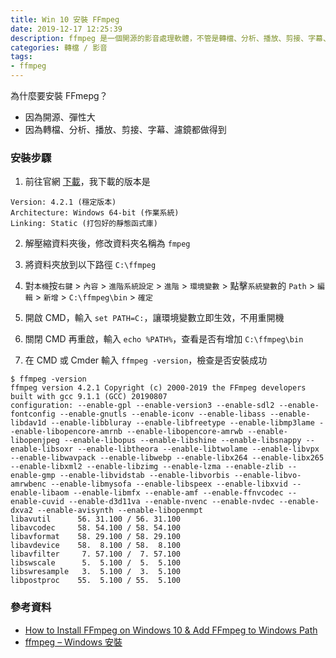 ```yaml
---
title: Win 10 安裝 FFmpeg
date: 2019-12-17 12:25:39
description: ffmpeg 是一個開源的影音處理軟體，不管是轉檔、分析、播放、剪接、字幕、濾鏡都做得到，首先前往官網下載打包好的靜態函式庫版本，解壓縮資料夾後，放到 C 槽路徑下面 ...
categories: 轉檔 / 影音
tags:
- ffmpeg
---
```



為什麼要安裝 FFmepg？
- 因為開源、彈性大
- 因為轉檔、分析、播放、剪接、字幕、濾鏡都做得到

<!-- more -->

### 安裝步驟
1. 前往官網 [下載](https://ffmpeg.zeranoe.com/builds/)，我下載的版本是
```
Version: 4.2.1 (穩定版本)
Architecture: Windows 64-bit (作業系統)
Linking: Static (打包好的靜態函式庫)
```
2. 解壓縮資料夾後，修改資料夾名稱為 `fmpeg`

3. 將資料夾放到以下路徑 `C:\ffmpeg`
4. 對`本機`按`右鍵` > `內容` > `進階系統設定` > `進階` > `環境變數` > 
點擊`系統變數`的 `Path` > `編輯` > `新增` > `C:\ffmpeg\bin` > `確定`
5. 開啟 CMD，輸入 `set PATH=C:`，讓環境變數立即生效，不用重開機
6. 關閉 CMD 再重啟，輸入 `echo %PATH%`，查看是否有增加 `C:\ffmpeg\bin`
7. 在 CMD 或 Cmder 輸入 `ffmpeg -version`，檢查是否安裝成功
```
$ ffmpeg -version
ffmpeg version 4.2.1 Copyright (c) 2000-2019 the FFmpeg developers
built with gcc 9.1.1 (GCC) 20190807
configuration: --enable-gpl --enable-version3 --enable-sdl2 --enable-fontconfig --enable-gnutls --enable-iconv --enable-libass --enable-libdav1d --enable-libbluray --enable-libfreetype --enable-libmp3lame --enable-libopencore-amrnb --enable-libopencore-amrwb --enable-libopenjpeg --enable-libopus --enable-libshine --enable-libsnappy --enable-libsoxr --enable-libtheora --enable-libtwolame --enable-libvpx --enable-libwavpack --enable-libwebp --enable-libx264 --enable-libx265 --enable-libxml2 --enable-libzimg --enable-lzma --enable-zlib --enable-gmp --enable-libvidstab --enable-libvorbis --enable-libvo-amrwbenc --enable-libmysofa --enable-libspeex --enable-libxvid --enable-libaom --enable-libmfx --enable-amf --enable-ffnvcodec --enable-cuvid --enable-d3d11va --enable-nvenc --enable-nvdec --enable-dxva2 --enable-avisynth --enable-libopenmpt
libavutil      56. 31.100 / 56. 31.100
libavcodec     58. 54.100 / 58. 54.100
libavformat    58. 29.100 / 58. 29.100
libavdevice    58.  8.100 / 58.  8.100
libavfilter     7. 57.100 /  7. 57.100
libswscale      5.  5.100 /  5.  5.100
libswresample   3.  5.100 /  3.  5.100
libpostproc    55.  5.100 / 55.  5.100
```

### 參考資料
- [How to Install FFmpeg on Windows 10 & Add FFmpeg to Windows Path](https://windowsloop.com/install-ffmpeg-windows-10/)
- [ffmpeg – Windows 安裝](http://jsnwork.kiiuo.com/archives/2705/ffmpeg-windows-%E5%AE%89%E8%A3%9D/)